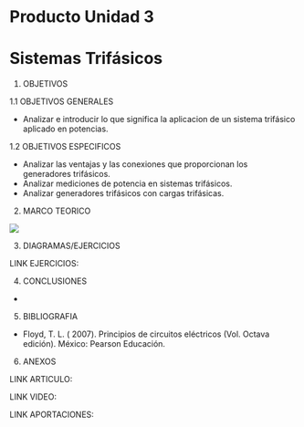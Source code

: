 # Producto Unidad 3
# Sistemas Trifásicos

1. OBJETIVOS

1.1 OBJETIVOS GENERALES

* Analizar e introducir lo que significa la aplicacion de un sistema trifásico aplicado en potencias.

1.2 OBJETIVOS ESPECIFICOS

* Analizar las ventajas y las conexiones que proporcionan los generadores trifásicos.
* Analizar mediciones de potencia en sistemas trifásicos.
* Analizar generadores trifásicos con cargas trifásicas.

2. MARCO TEORICO

![](https://github.com/JosueCamp2020/Producto-Unidad-3/tree/main/Imagenes)

3. DIAGRAMAS/EJERCICIOS

LINK EJERCICIOS: 

4. CONCLUSIONES

* 

5. BIBLIOGRAFIA

* Floyd, T. L. ( 2007). Principios de circuitos eléctricos (Vol. Octava edición). México: Pearson Educación.

6. ANEXOS

LINK ARTICULO: 

LINK VIDEO:

LINK APORTACIONES:
